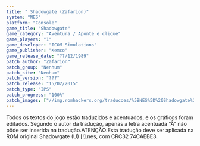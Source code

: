 ```yaml
---
title: " Shadowgate (Zafarion)"
system: "NES"
platform: "Console"
game_title: "Shadowgate"
game_category: "Aventura / Aponte e clique"
game_players: "1"
game_developer: "ICOM Simulations"
game_publisher: "Kemco"
game_release_date: "??/12/1989"
patch_author: "Zafarion"
patch_group: "Nenhum"
patch_site: "Nenhum"
patch_version: "???"
patch_release: "15/02/2015"
patch_type: "IPS"
patch_progress: "100%"
patch_images: ["//img.romhackers.org/traducoes/%5BNES%5D%20Shadowgate%20-%20Zafarion%20-%201.png","//img.romhackers.org/traducoes/%5BNES%5D%20Shadowgate%20-%20Zafarion%20-%202.png","//img.romhackers.org/traducoes/%5BNES%5D%20Shadowgate%20-%20Zafarion%20-%203.png"]
---
```

Todos os textos do jogo estão traduzidos e acentuados, e os gráficos foram editados. Segundo o autor da tradução, apenas a letra acentuada "Â" não pôde ser inserida na tradução.ATENÇÃO:Esta tradução deve ser aplicada na ROM original Shadowgate (U) [!].nes, com CRC32 74CAEBE3.